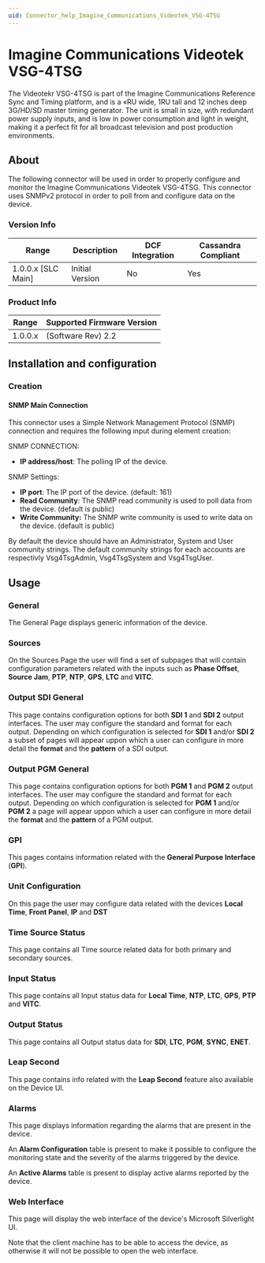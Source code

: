 ```yaml
---
uid: Connector_help_Imagine_Communications_Videotek_VSG-4TSG
---
```


# Imagine Communications Videotek VSG-4TSG

The Videotekr VSG-4TSG is part of the Imagine Communications Reference Sync and Timing platform, and is a «RU wide, 1RU tall and 12 inches deep 3G/HD/SD master timing generator. The unit is small in size, with redundant power supply inputs, and is low in power consumption and light in weight, making it a perfect fit for all broadcast television and post production environments.

## About

The following connector will be used in order to properly configure and monitor the Imagine Communications Videotek VSG-4TSG. This connector uses SNMPv2 protocol in order to poll from and configure data on the device.

### Version Info

| Range | Description | DCF Integration | Cassandra Compliant |
|----------------------|-----------------|---------------------|-------------------------|
| 1.0.0.x \[SLC Main\] | Initial Version | No                  | Yes                     |

### Product Info

| Range | Supported Firmware Version |
|------------------|-----------------------------|
| 1.0.0.x          | (Software Rev) 2.2          |

## Installation and configuration

### Creation

#### SNMP Main Connection

This connector uses a Simple Network Management Protocol (SNMP) connection and requires the following input during element creation:

SNMP CONNECTION:

- **IP address/host**: The polling IP of the device.

SNMP Settings:

- **IP port**: The IP port of the device. (default: 161)
- **Read Community**: The SNMP read community is used to poll data from the device. (default is public)
- **Write Community:** The SNMP write community is used to write data on the device. (default is public)

By default the device should have an Administrator, System and User community strings. The default community strings for each accounts are respectivly Vsg4TsgAdmin, Vsg4TsgSystem and Vsg4TsgUser.

## Usage

### General

The General Page displays generic information of the device.

### Sources

On the Sources Page the user will find a set of subpages that will contain configuration parameters related with the inputs such as **Phase Offset**, **Source Jam**, **PTP**, **NTP**, **GPS**, **LTC** and **VITC**.

### Output SDI General

This page contains configuration options for both **SDI 1** and **SDI 2** output interfaces. The user may configure the standard and format for each output. Depending on which configuration is selected for **SDI 1** and/or **SDI 2** a subset of pages will appear uppon which a user can configure in more detail the **format** and the **pattern** of a SDI output.

### Output PGM General

This page contains configuration options for both **PGM 1** and **PGM 2** output interfaces. The user may configure the standard and format for each output. Depending on which configuration is selected for **PGM 1** and/or **PGM 2** a page will appear uppon which a user can configure in more detail the **format** and the **pattern** of a PGM output.

### GPI

This pages contains information related with the **General Purpose Interface** (**GPI**).

### Unit Configuration

On this page the user may configure data related with the devices **Local Time**, **Front Panel**, **IP** and **DST**

### Time Source Status

This page contains all Time source related data for both primary and secondary sources.

### Input Status

This page contains all Input status data for **Local Time**, **NTP**, **LTC**, **GPS**, **PTP** and **VITC**.

### Output Status

This page contains all Output status data for **SDI**, **LTC**, **PGM**, **SYNC**, **ENET**.

### Leap Second

This page contains info related with the **Leap Second** feature also available on the Device UI.

### Alarms

This page displays information regarding the alarms that are present in the device.

An **Alarm Configuration** table is present to make it possible to configure the monitoring state and the severity of the alarms triggered by the device.

An **Active Alarms** table is present to display active alarms reported by the device.

### Web Interface

This page will display the web interface of the device's Microsoft Silverlight UI.

Note that the client machine has to be able to access the device, as otherwise it will not be possible to open the web interface.
